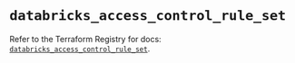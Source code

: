 # `databricks_access_control_rule_set`

Refer to the Terraform Registry for docs: [`databricks_access_control_rule_set`](https://registry.terraform.io/providers/databricks/databricks/1.90.0/docs/resources/access_control_rule_set).
